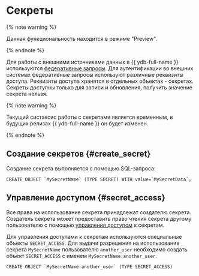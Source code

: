 # Секреты

{% note warning %}

Данная функциональность находится в режиме "Preview".

{% endnote %}

Для работы с внешними источниками данных в {{ ydb-full-name }} используются [федеративные запросы](../federated_query/index.md). Для аутентификации во внешних системах федеративные запросы используют различные реквизиты доступа. Реквизиты доступа хранятся в отдельных объектах - секретах. Секреты доступны только для записи и обновления, получить значение секрета нельзя.

{% note warning %}

Текущий систаксис работы с секретами является временным, в будущих релизах {{ ydb-full-name }} он будет изменен.

{% endnote %}

## Создание секретов {#create_secret}

Создание секрета выполняется с помощью SQL-запроса:

```yql
CREATE OBJECT `MySecretName` (TYPE SECRET) WITH value=`MySecretData`;
```

## Управление доступом {#secret_access}

Все права на использование секрета принадлежат создателю секрета. Создатель секрета может предоставить право чтения секрета другому пользователю с помощью [управления доступом](#secret_access) к секретам.

Для управления доступами к секретам используются специальные объекты `SECRET_ACCESS`. Для выдачи разрешения на использование секрета `MySecretName` пользователю `another_user` необходимо создать объект `SECRET_ACCESS` с именем `MySecretName:another_user`.

```yql
CREATE OBJECT `MySecretName:another_user` (TYPE SECRET_ACCESS)
```

